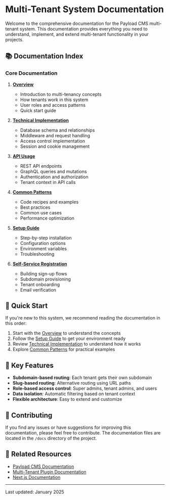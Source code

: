 # Multi-Tenant System Documentation

Welcome to the comprehensive documentation for the Payload CMS multi-tenant system. This documentation provides everything you need to understand, implement, and extend multi-tenant functionality in your projects.

## 📚 Documentation Index

### Core Documentation

1. **[Overview](./TENANTS-OVERVIEW.md)**
   - Introduction to multi-tenancy concepts
   - How tenants work in this system
   - User roles and access patterns
   - Quick start guide

2. **[Technical Implementation](./TENANTS-TECHNICAL.md)**
   - Database schema and relationships
   - Middleware and request handling
   - Access control implementation
   - Session and cookie management

3. **[API Usage](./TENANTS-API.md)**
   - REST API endpoints
   - GraphQL queries and mutations
   - Authentication and authorization
   - Tenant context in API calls

4. **[Common Patterns](./TENANTS-PATTERNS.md)**
   - Code recipes and examples
   - Best practices
   - Common use cases
   - Performance optimization

5. **[Setup Guide](./TENANTS-SETUP.md)**
   - Step-by-step installation
   - Configuration options
   - Environment variables
   - Troubleshooting

6. **[Self-Service Registration](./TENANTS-SELF-SERVICE.md)**
   - Building sign-up flows
   - Subdomain provisioning
   - Tenant onboarding
   - Email verification

## 🚀 Quick Start

If you're new to this system, we recommend reading the documentation in this order:

1. Start with the [Overview](./TENANTS-OVERVIEW.md) to understand the concepts
2. Follow the [Setup Guide](./TENANTS-SETUP.md) to get your environment ready
3. Review [Technical Implementation](./TENANTS-TECHNICAL.md) to understand how it works
4. Explore [Common Patterns](./TENANTS-PATTERNS.md) for practical examples

## 🔧 Key Features

- **Subdomain-based routing**: Each tenant gets their own subdomain
- **Slug-based routing**: Alternative routing using URL paths
- **Role-based access control**: Super admins, tenant admins, and users
- **Data isolation**: Automatic filtering based on tenant context
- **Flexible architecture**: Easy to extend and customize

## 📝 Contributing

If you find any issues or have suggestions for improving this documentation, please feel free to contribute. The documentation files are located in the `/docs` directory of the project.

## 🔗 Related Resources

- [Payload CMS Documentation](https://payloadcms.com/docs)
- [Multi-Tenant Plugin Documentation](https://github.com/payloadcms/plugin-multi-tenant)
- [Next.js Documentation](https://nextjs.org/docs)

---

Last updated: January 2025
